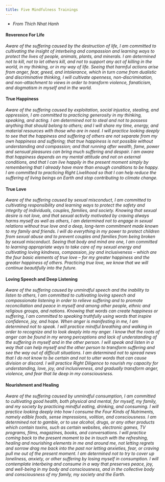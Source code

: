 ```yaml
---
title: Five Mindfulness Trainings
---
```

-   _From Thich Nhat Hanh_

#### Reverence For Life

_Aware of the suffering caused by the destruction of life, I am committed to cultivating the insight of interbeing and compassion and learning ways to protect the lives of people, animals, plants, and minerals. I am determined not to kill, not to let others kill, and not to support any act of killing in the world, in my thinking, or in my way of life. Seeing that harmful actions arise from anger, fear, greed, and intolerance, which in turn come from dualistic and discriminative thinking, I will cultivate openness, non-discrimination, and non-attachment to views in order to transform violence, fanaticism, and dogmatism in myself and in the world._

#### True Happiness

_Aware of the suffering caused by exploitation, social injustice, stealing, and oppression, I am committed to practicing generosity in my thinking, speaking, and acting. I am determined not to steal and not to possess anything that should belong to others; and I will share my time, energy, and material resources with those who are in need. I will practice looking deeply to see that the happiness and suffering of others are not separate from my own happiness and suffering; that true happiness is not possible without understanding and compassion; and that running after wealth, fame, power and sensual pleasures can bring much suffering and despair. I am aware that happiness depends on my mental attitude and not on external conditions, and that I can live happily in the present moment simply by remembering that I already have more than enough conditions to be happy. I am committed to practicing Right Livelihood so that I can help reduce the suffering of living beings on Earth and stop contributing to climate change._

#### True Love

_Aware of the suffering caused by sexual misconduct, I am committed to cultivating responsibility and learning ways to protect the safety and integrity of individuals, couples, families, and society. Knowing that sexual desire is not love, and that sexual activity motivated by craving always harms myself as well as others, I am determined not to engage in sexual relations without true love and a deep, long-term commitment made known to my family and friends. I will do everything in my power to protect children from sexual abuse and to prevent couples and families from being broken by sexual misconduct. Seeing that body and mind are one, I am committed to learning appropriate ways to take care of my sexual energy and cultivating loving kindness, compassion, joy and inclusiveness – which are the four basic elements of true love – for my greater happiness and the greater happiness of others. Practicing true love, we know that we will continue beautifully into the future._

#### Loving Speech and Deep Listening

_Aware of the suffering caused by unmindful speech and the inability to listen to others, I am committed to cultivating loving speech and compassionate listening in order to relieve suffering and to promote reconciliation and peace in myself and among other people, ethnic and religious groups, and nations. Knowing that words can create happiness or suffering, I am committed to speaking truthfully using words that inspire confidence, joy, and hope. When anger is manifesting in me, I am determined not to speak. I will practice mindful breathing and walking in order to recognize and to look deeply into my anger. I know that the roots of anger can be found in my wrong perceptions and lack of understanding of the suffering in myself and in the other person. I will speak and listen in a way that can help myself and the other person to transform suffering and see the way out of difficult situations. I am determined not to spread news that I do not know to be certain and not to utter words that can cause division or discord. I will practice Right Diligence to nourish my capacity for understanding, love, joy, and inclusiveness, and gradually transform anger, violence, and fear that lie deep in my consciousness._

#### Nourishment and Healing

_Aware of the suffering caused by unmindful consumption, I am committed to cultivating good health, both physical and mental, for myself, my family, and my society by practicing mindful eating, drinking, and consuming. I will practice looking deeply into how I consume the Four Kinds of Nutriments, namely edible foods, sense impressions, volition, and consciousness. I am determined not to gamble, or to use alcohol, drugs, or any other products which contain toxins, such as certain websites, electronic games, TV programs, films, magazines, books, and conversations. I will practice coming back to the present moment to be in touch with the refreshing, healing and nourishing elements in me and around me, not letting regrets and sorrow drag me back into the past nor letting anxieties, fear, or craving pull me out of the present moment. I am determined not to try to cover up loneliness, anxiety, or other suffering by losing myself in consumption. I will contemplate interbeing and consume in a way that preserves peace, joy, and well-being in my body and consciousness, and in the collective body and consciousness of my family, my society and the Earth._